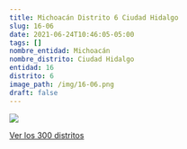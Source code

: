 ```yaml
---
title: Michoacán Distrito 6 Ciudad Hidalgo
slug: 16-06
date: 2021-06-24T10:46:05-05:00
tags: []
nombre_entidad: Michoacán
nombre_distrito: Ciudad Hidalgo
entidad: 16
distrito: 6
image_path: /img/16-06.png
draft: false
---
```


![](/img/16-06.png)

[Ver los 300 distritos](/docs/elecciones-2021)
